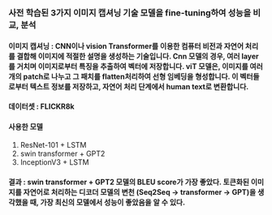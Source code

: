 ### 사전 학습된 3가지 이미지 캡셔닝 기술 모델을 fine-tuning하여 성능을 비교, 분석

#### 이미지 캡셔닝 : CNN이나 vision Transformer를 이용한 컴퓨터 비전과 자연어 처리를 결합해 이미지에 적절한 설명을 생성하는 기술입니다. Cnn 모델의 경우, 여러 layer를 거치며 이미지로부터 특징을 추출하여 벡터에 저장합니다. viT 모델은, 이미지를 여러개의 patch로 나누고 그 패치를 flatten처리하여 선형 임베딩을 형성합니다. 이 벡터들로부터 텍스트 정보를 저장하고, 자연어 처리 단계에서 human text로 변환합니다.

#### 데이터셋 : FLICKR8k

#### 사용한 모델
1. ResNet-101 + LSTM
2. swin transformer + GPT2
3. InceptionV3 + LSTM

#### 결과 : swin transformer + GPT2 모델의 BLEU score가 가장 좋았다. 토큰화된 이미지를 자연어로 처리하는 디코더 모델의 변천 (Seq2Seq → transformer → GPT)을 생각했을 때, 가장 최신의 모델에서 성능이 좋았음을 알 수 있다.

